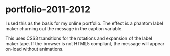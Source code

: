 portfolio-2011-2012
===================

I used this as the basis for my online portfolio. The effect is a phantom label maker churning out the message in the caption variable.

This uses CSS3 transitions for the rotations and expansion of the label maker tape. If the browser is not HTML5 compliant, the message will appear on-load without animations.
